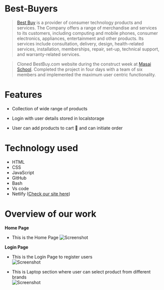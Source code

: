 # Best-Buyers

> [Best Buy](https://www.bestbuy.com/) is a provider of consumer technology products and services. The Company offers a range of merchandise and services to its customers, including computing and mobile phones, consumer electronics, appliances, entertainment and other products. Its services include consultation, delivery, design, health-related services, installation, memberships, repair, set-up, technical support, and warranty-related services.

> Cloned BestBuy.com website during the construct week at [Masai School](masaischool.com). Completed the project in four days with a team of six members and implemented the maximum user centric functionality.

# Features

- Collection of wide range of products 

- Login with user details stored in localstorage

- User can add products to cart 🛒 and can initiate order

# Technology used 

- HTML
- CSS
- JavaScript
- GitHub
- Bash
- Vs code
- Netlify ([Check our site here](http://bestbuy-in.netlify.com/))

# Overview of our work

**Home Page**
- This is the Home Page
![Screenshot](https://www.linkpicture.com/q/BB3.png)


**Login Page**
- This is the Login Page to register users  
![Screenshot](https://www.linkpicture.com/q/BB2.png)

- This is Laptop section where user can select product from different brands  
![Screenshot](https://www.linkpicture.com/q/BB4.png)


